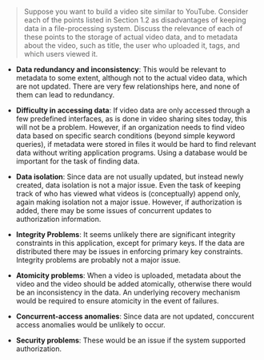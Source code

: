 > Suppose you want to build a video site similar to YouTube. Consider each of the 
> points listed in Section 1.2 as disadvantages of keeping data in a file-processing 
> system. Discuss the relevance of each of these points to the storage of actual 
> video data, and to metadata about the video, such as title, the user who uploaded it, 
> tags, and which users viewed it. 

* **Data redundancy and inconsistency**: This would be relevant to metadata to some extent, 
although not to the actual video data, which are not updated. There are very few relationships
here, and none of them can lead to redundancy. 

* **Difficulty in accessing data**: If video data are only accessed through a few predefined 
interfaces, as is done in video sharing sites today, this will not be a problem. However, if an 
organization needs to find video data based on specific search conditions (beyond simple
keyword queries), if metadata were stored in files it would be hard to find relevant data
without writing application programs. Using a database would be important for the task of finding
data. 

* **Data isolation**: Since data are not usually updated, but instead newly created, 
data isolation is not a major issue. Even the task of keeping track of who has viewed what
videos is (conceptually) append only, again making isolation not a major issue. 
However, if authorization is added, there may be some issues of concurrent updates
to authorization information. 

* **Integrity Problems**: It seems unlikely there are significant integrity 
constraints in this application, except for primary keys. If the data are 
distributed there may be issues in enforcing primary key constraints. Integrity
problems are probably not a major issue. 

* **Atomicity problems**: When a video is uploaded, metadata about the video 
and the video should be added atomically, otherwise there would be an inconsistency
in the data. An underlying recovery mechanism would be required to ensure atomicity
in the event of failures. 

* **Concurrent-access anomalies**: Since data are not updated, conccurent access anomalies
would be unlikely to occur. 

* **Security problems**: These would be an issue if the system supported authorization. 
